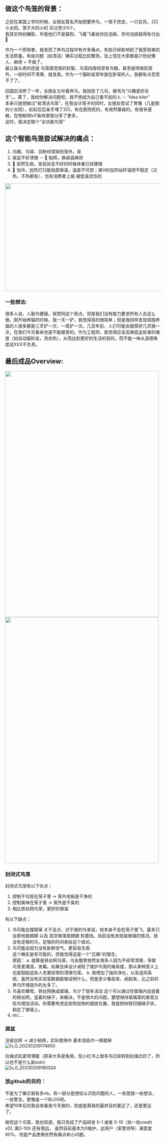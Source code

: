 ## 做这个鸟笼的背景：<br>
之前在美国上学的时候，女朋友莫名开始想要养鸟，一笼子虎皮，一只玄风，2只小太阳。笼子大的小的 买过至少5个。<br>
我其实特别嫌脏，毕竟他们不是猫狗，飞着飞着给你拉泡屎。奈何泡妞就得有付出🤷 <br>

作为一个旁观者，我发现了养鸟过程中有许多痛点，有些已经影响到了我旁观者的生活质量。有些问题（如清洁）确实过程比较繁琐，加上现在大家都是21世纪懒人，麻烦 = 不做了。<br>
最让我头疼的还是 鸟笼感觉真的好脏，鸟笼四周经常有鸟粮，甚至是喷屎到笼外，一段时间不清理，就发臭。作为一个猫砂盆常年放在卧室的人，我都有点忍受不了了。<br>

回国后消停了一年，女朋友又吵着养鸟，我抱怨了几句，被骂为“兴趣爱好杀手”。。算了，我给你解决问题吧，我不想成为自己看不起的人 -- “Idea kiler” <br>
本来只是想做过“易清洁鸟笼”，在我设计笼子的同时，女朋友尝试了育雏（几星期的小太阳），前前后后亲手埋了3只，有在医院死的，有突然暴毙的。有很多感触，在物联网IoT板块里我分享了更多。<br>
这时，我决定做个“全功能鸟笼” <br>

## 这个智能鸟笼尝试解决的痛点：<br>
1. 鸟粮、鸟屎、羽粉经常掉到笼外。臭 <br>
2. 屎盆不好清理 -- 💩 粘网，换屎袋麻烦 <br>
3. 🐤 突然生病，发现状态不好的时候体重已经骤降 <br>
4. 🐤 怕冷，加热灯只能局部保温，温度不可控；某H的加热站杆温控不稳定（过热，不热都有），也有消费者上报 被低温烫伤的 <br>

<img src="https://user-images.githubusercontent.com/1382734/217746101-98a3f3c7-5575-46b0-8939-e733acb438d3.png" width="600" height="350"> <br>

### 一些想法:
很多人说，人勤鸟健康。我赞同这个观点。但是我们没有能力要求所有人去这么做。刚开始养猫的时候，我一天一铲，我觉得真的很简单；但是我同样发现周围养猫的人很多都是三天铲一次，一周铲一次。几百年前，人们可能衣服穿好几天换一次，在我们今天看来也是不能接受的。作为工程师，我觉得应该去降低这些事的难度（如自动猫砂盆，洗衣机），从而达到更好的生活的目的，而不能一味从道德角度说XXX不负责。

## 最后成品Overview:
<p float="left">
  <img src="https://user-images.githubusercontent.com/1382734/217746431-8527086f-f650-4fbf-9a29-b9fe6ce2c672.jpg" width="500" width="800" height="800">
  <img src="https://user-images.githubusercontent.com/1382734/217746678-1e7c848c-dcfc-411d-a1c6-e4e8fa98b8bb.jpg" width="500" width="800" height="800">
</p>



### 封闭式鸟笼
封闭式鸟笼有以下优点；
1. 控制干垃圾在笼子里    -> 笼外地板是干净的
2. 控制臭味在笼子里      -> 笼外是不臭的
3. 相比铁丝网鸟笼，更好的保温

有以下缺点；
1. 鸟可能会撞玻璃
   关于这点，对于我的鸟来说，他本身不会在笼子里飞，最多只会原地扇翅膀 以及 高空降落扇翅膀 软着陆。目前没有发现装玻璃的情况。我没有足够的鸟，足够的时间来给这个结论。
2. 鸟可能会因为没有新鲜空气，更容易生病 <br>
   这个确实是有可能的，但我觉得这是一个“正确”的理念。 <br>
   原因：
      a. 就算是铁丝网鸟笼，鸟友圈里依然友很多人因为不经常清理，导致鸟笼里潮湿，发霉。如果总体设计减轻了维护鸟笼的难易度，那从某种意义上也是鼓励这些人去更经常的清理鸟笼。
      b. 我增加了抽风净化，以及送风系统。虽然没有实验室数据能够说明什么，但是至少看起来，闻起来，比之前的养鸟环境提升的太多了。
3. 鸟喜欢攀爬，铁丝网换成玻璃，鸟少了很多活动
   这个可以通过在玻璃内加竖着的铁丝网，竖着的梯子，来解决，不是很大的问题。要想保持玻璃笼的美观又给鸟增加活动，你需要考虑这些附加物的摆放位置。我是把树枝切城梯子状，粘在了玻璃上。
4. etc....



### 屎盆

涂层丝网 -> 减少粘网，实际使用中 基本湿纸巾一擦就掉<br>
![lv_0_20230209174650](https://user-images.githubusercontent.com/1382734/217778752-ac42850c-e7c1-40c6-afcf-614e3f22c1c7.gif) <br>

拉绳式松紧带薄膜（原来大多是兔用，现小红书上很多鸟已经转到拉绳式的了，所以也不是什么新soln）<br>
![lv_0_20230209180024](https://user-images.githubusercontent.com/1382734/217781124-411673ce-9b92-44be-8d67-892192a97b9d.gif) <br>


### 放github的目的：
不是为了展示我有多nb。有一部分是想给认识到问题的人，一些思路一些想法，一些警言。更像是一个BLOG吧。<br>
希望10年后的我会来看我今天做的，到底是离我的最终目的更近了，还是更远了。

做完这个鸟笼，我也知道，我只完成了产品研发 0-1 或者 0-10（给一些credit xD), 离0-100 还有很远。
虽然目前基本为0维护，达用户（家里领导）满意度90%，但是产品使用任然有痛点和小问题。

